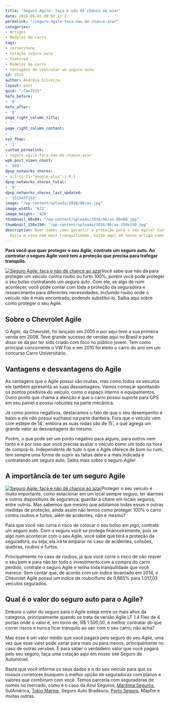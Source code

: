 ```yaml
---
title: 'Seguro Agile: faça e não dê chance ao azar'
date: 2016-06-02 09:02:12 Z
permalink: "/seguro-agile-faca-nao-de-chance-azar"
categories:
- Artigos
- Modelos de carro
tags:
- cornerstone
- Cotação seguro auto
- Featured
- Modelos de carro
- Vantagens de contratar um seguro auto
id: 2515
author: Andréia Silveira
layout: post
guid: "/?p=2515"
hefo_before:
- '0'
hefo_after:
- '0'
page_right_column_title:
- ''
page_right_column_content:
- ''
xyz_fbap:
- '1'
custom_permalink:
- seguro-agile-faca-nao-de-chance-azar
wpb_post_views_count:
- '502'
dpsp_networks_shares:
- a:1:{s:11:"google-plus";i:0;}
dpsp_networks_shares_total:
- '0'
dpsp_networks_shares_last_updated:
- '1515437152'
image: "/wp-content/uploads/2016/06/as.jpg"
image_width: '672'
image_height: '420'
thumbnail_80x80: "/wp-content/uploads/2016/06/as-80x80.jpg"
thumbnail_150x150: "/wp-content/uploads/2016/06/as-150x150.jpg"
description: Quer saber como garantir a proteção para o seu Agile? Contrate um seguro
  Agile e viva com mais tranquilidade. Saiba aqui em nosso artigo como!
---
```


**Para você que quer proteger o seu Agile, contrate um seguro auto. Ao contratar o seguro Agile você tem a proteção que precisa para trafegar tranquilo.**

[<img class="alignleft wp-image-3276" title="Seguro Agile: faça e não dê chance ao azar" src="/wp-content/uploads/2016/06/as.jpg" alt="Seguro Agile: faça e não dê chance ao azar" width="372" height="233" srcset="/wp-content/uploads/2016/06/as.jpg 672w, /wp-content/uploads/2016/06/as-250x156.jpg 250w, /wp-content/uploads/2016/06/as-120x75.jpg 120w" sizes="(max-width: 372px) 100vw, 372px" />](/wp-content/uploads/2016/06/as.jpg)Você sabe que não dá para proteger um veículo contra roubo ou furto 100%, porém você pode proteger o seu bolso contratando um seguro auto. Com ele, se algo de ruim acontecer, você pode contar com toda a proteção da seguradora e ressarcimento para diferentes necessidades, incluindo roubo onde o veículo não é mais encontrado, podendo substituí-lo. Saiba aqui sobre como proteger o seu Agile.

## Sobre o Chevrolet Agile

O Agile, da Chevrolet, foi lançado em 2005 e por aqui teve a sua primeira venda em 2009. Teve grande sucesso de vendas aqui no Brasil e parte disso se dá por ter sido criado com foco no público jovem. Tem como principal concorrente o VW Fox e em 2010 foi eleito o carro do ano em um concurso Carro Universitário.

## Vantagens e desvantagens do Agile

As vantagens que o Agile possui são muitas, mas como todos os veículos ele também apresenta as suas desvantagens. Vamos começar apontando os pontos positivos do veículo, como o espaço interno e equipamentos. Outro ponto que chama a atenção é que o carro possui suporte para GPS em seu painel e possui robustez na parte mecânica.

Já como pontos negativos, destacamos o fato de que o seu desempenho é baixo e ele não possui suchassi na parte dianteira. Fora que o veículo vem com estepe de 14’, embora as suas rodas são de 15’, o que agrega um grande valor as desvantagens do mesmo.

Porém, o que pode ser um ponto negativo para alguns, para outros nem tanto e é por isso que você precisa avaliar o veículo como um todo na hora de comprá-lo. Independente de tudo o que o Agile oferece de bom ou ruim, tem sempre uma forma de suprir as faltas dele e a mais indicada é contratando um seguro auto. Saiba mais sobre o seguro Agile!

## A importância de ter um seguro Agile

[<img class="alignleft wp-image-3278 size-full" title="Seguro Agile: faça e não dê chance ao azar" src="/wp-content/uploads/2016/06/ass.jpg" alt="Seguro Agile: faça e não dê chance ao azar" width="275" height="183" srcset="/wp-content/uploads/2016/06/ass.jpg 275w, /wp-content/uploads/2016/06/ass-250x166.jpg 250w, /wp-content/uploads/2016/06/ass-120x80.jpg 120w" sizes="(max-width: 275px) 100vw, 275px" />](/wp-content/uploads/2016/06/ass.jpg)Proteger o seu veículo é muito importante, como estacionar em um local sempre seguro, ter alarmes e outros dispositivos de segurança, guardar a chave em locais seguros, entre outros. Mas sabemos que mesmo que adotamos todas essas e outras medidas de proteção, ainda assim não temos como proteger 100% o carro contra roubos e furtos, além de acidentes, não é mesmo?

Para que você não corra o risco de colocar o seu bolso em jogo, contrate um seguro auto. Com o seguro você se protege financeiramente, pois se algo ruim acontecer com o seu Agile, você sabe que terá a proteção da seguradora, ou seja, ela irá te amparar no caso de acidentes, colisões, quebras, roubos e furtos.

Principalmente no caso de roubos, já que você corre o risco de não reaver o seu bem e para não ter todo o investimento com a compra do carro perdido, contrate o seguro Agile e tenha toda tranquilidade que você merece. Sem contar que, de acordo com um índice levantado em 2014, o Chevrolet Agile possui um índice de roubo/furto de 0,885% para 1.017,03 veículos segurados.

## Qual é o valor do seguro auto para o Agile?

Embora o valor do seguro para o Agile esteja entre os mais altos da categoria, principalmente quando se trata da versão Agile LT 1.4 Flex de 4 portas onde o valor é, em torno de, R$ 1.500,00, é melhor contratar do que correr riscos e nunca ficar tranquilo ao sair com o seu carro, não acha?

Mas esse é um valor médio que você pagará pelo seguro do seu Agile, uma vez que esse valor pode variar para mais ou para menos, principalmente no caso de outras versões. E para saber o verdadeiro valor que você pagará pelo seu seguro, faça uma cotação aqui em nosso site Seguro de Automóvel.

Basta que você informe os seus dados e o do seu veículo para que os nossos corretores busquem a melhor opção de seguradoras com planos e valores que combinam com você. Temos parceria com seguradoras de nomes no mercado, como é o caso da Azul Seguros, <a href="/maritima-seguros-auto/" target="_blank">Marítima Seguros</a>, SulAmérica, <a href="/tokio-marine-seguro-automovel/" target="_blank">Tokio Marine</a>, Seguro Auto Bradesco, <a href="/porto-seguro" target="_blank">Porto Seguro</a>, Mapfre e muitas outras.